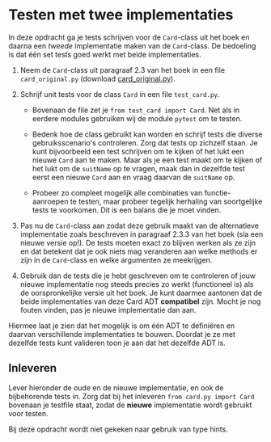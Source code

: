 # Testen met twee implementaties

In deze opdracht ga je tests schrijven voor de `Card`-class uit het boek en daarna een *tweede* implementatie maken van de `Card`-class. De bedoeling is dat één set tests goed werkt met beide implementaties.

1.  Neem de `Card`-class uit paragraaf 2.3 van het boek in een file `card_original.py` (download [card_original.py](card.py)).

2.  Schrijf unit tests voor de class `Card` in een file `test_card.py`.

    - Bovenaan de file zet je `from test_card import Card`. Net als in eerdere modules gebruiken wij de module `pytest` om te testen.

    - Bedenk hoe de class gebruikt kan worden en schrijf tests die diverse gebruiksscenario's controleren. Zorg dat tests op zichzelf staan. Je kunt bijvoorbeeld een test schrijven om te kijken of het lukt een nieuwe `Card` aan te maken. Maar als je een test maakt om te kijken of het lukt om de `suitName` op te vragen, maak dan in dezelfde test eerst een nieuwe `Card` aan en vraag daarvan de `suitName` op.

    - Probeer zo compleet mogelijk alle combinaties van functie-aanroepen te testen, maar probeer tegelijk herhaling van soortgelijke tests te voorkomen. Dit is een balans die je moet vinden.

3.  Pas nu de `Card`-class aan zodat deze gebruik maakt van de alternatieve implementatie zoals beschreven in paragraaf 2.3.3 van het boek (sla een nieuwe versie op!). De tests moeten exact zo blijven werken als ze zijn en dat betekent dat je ook niets mag veranderen aan welke methods er zijn in de `Card`-class en welke argumenten ze meekrijgen.

4.  Gebruik dan de tests die je hebt geschreven om te controleren of jouw nieuwe implementatie nog steeds precies zo werkt (functioneel is) als de oorspronkelijke versie uit het boek. Je kunt daarmee aantonen dat de beide implementaties van deze Card ADT **compatibel** zijn. Mocht je nog fouten vinden, pas je nieuwe implementatie dan aan.

Hiermee laat je zien dat het mogelijk is om één ADT te definiëren en daarvan verschillende implementaties te bouwen. Doordat je ze met dezelfde tests kunt valideren toon je aan dat het dezelfde ADT is.

## Inleveren

Lever hieronder de oude en de nieuwe implementatie, en ook de bijbehorende tests in.
Zorg dat bij het inleveren `from card.py import Card` bovenaan je testfile staat, zodat de **nieuwe** implementatie wordt gebruikt voor testen.

Bij deze opdracht wordt niet gekeken naar gebruik van type hints.

